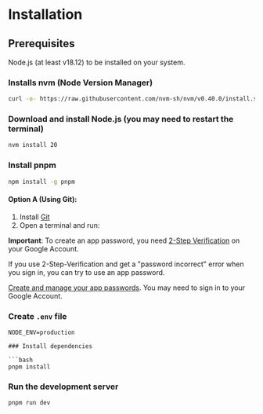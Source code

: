 # Installation

## Prerequisites

Node.js (at least v18.12) to be installed on your system.

### Installs nvm (Node Version Manager)

```bash
curl -o- https://raw.githubusercontent.com/nvm-sh/nvm/v0.40.0/install.sh | bash
```

### Download and install Node.js (you may need to restart the terminal)

```bash
nvm install 20
```

### Install pnpm

```bash
npm install -g pnpm
```

#### Option A (Using Git):

1. Install [Git](https://git-scm.com/book/en/v2/Getting-Started-Installing-Git)
2. Open a terminal and run:

**Important**: To create an app password, you need [2-Step Verification](https://myaccount.google.com/signinoptions/twosv?gar=WzI0Nl0&rapt=AEjHL4NcKjiIPx4B0m7vToVhiyUlUnDKd1d5zYbiHLJM5Me8G0vz3ZT-b5O1UFOHowpox9TBWqgtrSm2bTOdjrp9r-Kr-i1R2bT9Hb1WHf4obT18Id01SQo) on your Google Account.

If you use 2-Step-Verification and get a "password incorrect" error when you sign in, you can try to use an app password.

[Create and manage your app passwords](https://myaccount.google.com/apppasswords). You may need to sign in to your Google Account.

### Create `.env` file

````
NODE_ENV=production

### Install dependencies

```bash
pnpm install
````

### Run the development server

```bash
pnpm run dev
```
